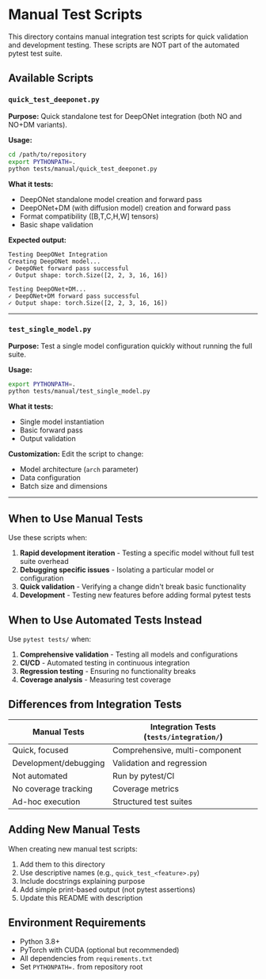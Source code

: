 # Manual Test Scripts

This directory contains manual integration test scripts for quick validation and development testing. These scripts are NOT part of the automated pytest test suite.

## Available Scripts

### `quick_test_deeponet.py`
**Purpose:** Quick standalone test for DeepONet integration (both NO and NO+DM variants).

**Usage:**
```bash
cd /path/to/repository
export PYTHONPATH=.
python tests/manual/quick_test_deeponet.py
```

**What it tests:**
- DeepONet standalone model creation and forward pass
- DeepONet+DM (with diffusion model) creation and forward pass
- Format compatibility ([B,T,C,H,W] tensors)
- Basic shape validation

**Expected output:**
```
Testing DeepONet Integration
Creating DeepONet model...
✓ DeepONet forward pass successful
✓ Output shape: torch.Size([2, 2, 3, 16, 16])

Testing DeepONet+DM...
✓ DeepONet+DM forward pass successful
✓ Output shape: torch.Size([2, 2, 3, 16, 16])
```

---

### `test_single_model.py`
**Purpose:** Test a single model configuration quickly without running the full suite.

**Usage:**
```bash
export PYTHONPATH=.
python tests/manual/test_single_model.py
```

**What it tests:**
- Single model instantiation
- Basic forward pass
- Output validation

**Customization:**
Edit the script to change:
- Model architecture (`arch` parameter)
- Data configuration
- Batch size and dimensions

---

## When to Use Manual Tests

Use these scripts when:
1. **Rapid development iteration** - Testing a specific model without full test suite overhead
2. **Debugging specific issues** - Isolating a particular model or configuration
3. **Quick validation** - Verifying a change didn't break basic functionality
4. **Development** - Testing new features before adding formal pytest tests

## When to Use Automated Tests Instead

Use `pytest tests/` when:
1. **Comprehensive validation** - Testing all models and configurations
2. **CI/CD** - Automated testing in continuous integration
3. **Regression testing** - Ensuring no functionality breaks
4. **Coverage analysis** - Measuring test coverage

## Differences from Integration Tests

| Manual Tests | Integration Tests (`tests/integration/`) |
|--------------|------------------------------------------|
| Quick, focused | Comprehensive, multi-component |
| Development/debugging | Validation and regression |
| Not automated | Run by pytest/CI |
| No coverage tracking | Coverage metrics |
| Ad-hoc execution | Structured test suites |

## Adding New Manual Tests

When creating new manual test scripts:

1. Add them to this directory
2. Use descriptive names (e.g., `quick_test_<feature>.py`)
3. Include docstrings explaining purpose
4. Add simple print-based output (not pytest assertions)
5. Update this README with description

## Environment Requirements

- Python 3.8+
- PyTorch with CUDA (optional but recommended)
- All dependencies from `requirements.txt`
- Set `PYTHONPATH=.` from repository root
